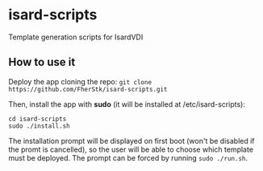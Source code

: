 # isard-scripts
Template generation scripts for IsardVDI

## How to use it
Deploy the app cloning the repo:
`git clone https://github.com/FherStk/isard-scripts.git`

Then, install the app with **sudo** (it will be installed at /etc/isard-scripts):
```
cd isard-scripts
sudo ./install.sh
```

The installation prompt will be displayed on first boot (won't be disabled if the promt is cancelled), so the user will be able to choose which template must be deployed. The prompt can be forced by running `sudo ./run.sh`.